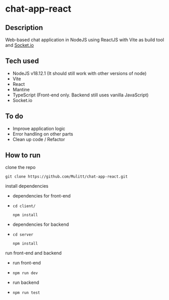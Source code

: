 # chat-app-react

## Description
Web-based chat application in NodeJS using ReactJS with Vite as build tool and [Socket.io](https://socket.io/)

## Tech used
*   NodeJS v18.12.1 (It should still work with other versions of node)
*   Vite
*   React
*   Mantine
*   TypeScript (Front-end only. Backend still uses vanilla JavaScript)
*   Socket.io

## To do
*   Improve application logic
*   Error handling on other parts
*   Clean up code / Refactor

## How to run
clone the repo
```
git clone https://github.com/Mulitt/chat-app-react.git
```
install dependencies
*   dependencies for front-end
*   ```
    cd client/
    ```
    ```
    npm install
    ```
*   dependencies for backend
*   ```
    cd server
    ```
    ```
    npm install
    ```
run front-end and backend
*   run front-end
*   ```
    npm run dev
    ```
*   run backend
*   ```
    npm run test
    ```